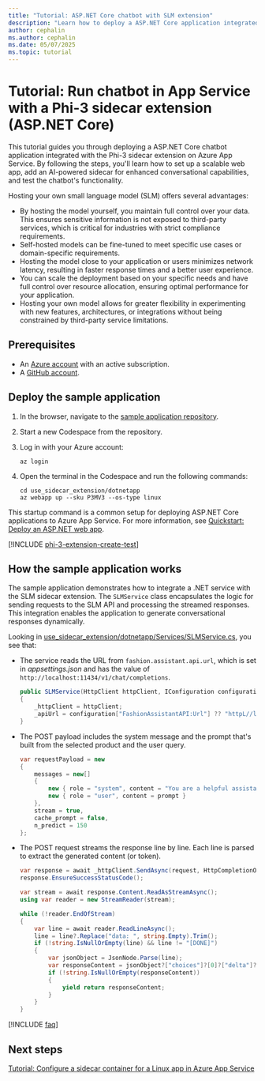 ```yaml
---
title: "Tutorial: ASP.NET Core chatbot with SLM extension"
description: "Learn how to deploy a ASP.NET Core application integrated with a Phi-3 sidecar extension on Azure App Service."
author: cephalin
ms.author: cephalin
ms.date: 05/07/2025
ms.topic: tutorial
---
```


# Tutorial: Run chatbot in App Service with a Phi-3 sidecar extension (ASP.NET Core)

This tutorial guides you through deploying a ASP.NET Core chatbot application integrated with the Phi-3 sidecar extension on Azure App Service. By following the steps, you'll learn how to set up a scalable web app, add an AI-powered sidecar for enhanced conversational capabilities, and test the chatbot's functionality.

Hosting your own small language model (SLM) offers several advantages:

- By hosting the model yourself, you maintain full control over your data. This ensures sensitive information is not exposed to third-party services, which is critical for industries with strict compliance requirements.
- Self-hosted models can be fine-tuned to meet specific use cases or domain-specific requirements. 
- Hosting the model close to your application or users minimizes network latency, resulting in faster response times and a better user experience.
- You can scale the deployment based on your specific needs and have full control over resource allocation, ensuring optimal performance for your application.
- Hosting your own model allows for greater flexibility in experimenting with new features, architectures, or integrations without being constrained by third-party service limitations.

## Prerequisites

- An [Azure account](https://azure.microsoft.com/free/) with an active subscription.
- A [GitHub account](https://github.com/).

## Deploy the sample application

1. In the browser, navigate to the [sample application repository](https://github.com/Azure-Samples/ai-slm-in-app-service-sidecar).
2. Start a new Codespace from the repository.
1. Log in with your Azure account:

    ```azurecli
    az login
    ```

1. Open the terminal in the Codespace and run the following commands:

    ```azurecli
    cd use_sidecar_extension/dotnetapp
    az webapp up --sku P3MV3 --os-type linux
    ```

This startup command is a common setup for deploying ASP.NET Core applications to Azure App Service. For more information, see [Quickstart: Deploy an ASP.NET web app](quickstart-dotnetcore.md).

[!INCLUDE [phi-3-extension-create-test](includes/tutorial-ai-slm/phi-3-extension-create-test.md)]

## How the sample application works

The sample application demonstrates how to integrate a .NET service with the SLM sidecar extension. The `SLMService` class encapsulates the logic for sending requests to the SLM API and processing the streamed responses. This integration enables the application to generate conversational responses dynamically.

Looking in [use_sidecar_extension/dotnetapp/Services/SLMService.cs](https://github.com/Azure-Samples/ai-slm-in-app-service-sidecar/blob/main/use_sidecar_extension/dotnetapp/Services/SLMService.cs), you see that:

- The service reads the URL from `fashion.assistant.api.url`, which is set in *appsettings.json* and has the value of `http://localhost:11434/v1/chat/completions`.

    ```csharp
    public SLMService(HttpClient httpClient, IConfiguration configuration)
    {
        _httpClient = httpClient;
        _apiUrl = configuration["FashionAssistantAPI:Url"] ?? "httpL//localhost:11434";
    }
    ```

- The POST payload includes the system message and the prompt that's built from the selected product and the user query.

    ```csharp
    var requestPayload = new
    {
        messages = new[]
        {
            new { role = "system", content = "You are a helpful assistant." },
            new { role = "user", content = prompt }
        },
        stream = true,
        cache_prompt = false,
        n_predict = 150
    };
    ```

- The POST request streams the response line by line. Each line is parsed to extract the generated content (or token).

    ```csharp
    var response = await _httpClient.SendAsync(request, HttpCompletionOption.ResponseHeadersRead);
    response.EnsureSuccessStatusCode();

    var stream = await response.Content.ReadAsStreamAsync();
    using var reader = new StreamReader(stream);

    while (!reader.EndOfStream)
    {
        var line = await reader.ReadLineAsync();
        line = line?.Replace("data: ", string.Empty).Trim();
        if (!string.IsNullOrEmpty(line) && line != "[DONE]")
        {
            var jsonObject = JsonNode.Parse(line);
            var responseContent = jsonObject?["choices"]?[0]?["delta"]?["content"]?.ToString();
            if (!string.IsNullOrEmpty(responseContent))
            {
                yield return responseContent;
            }
        }
    }
    ```

[!INCLUDE [faq](includes/tutorial-ai-slm/faq.md)]

## Next steps

[Tutorial: Configure a sidecar container for a Linux app in Azure App Service](tutorial-sidecar.md)
